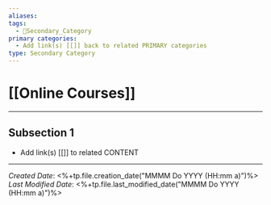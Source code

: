 ```yaml
---
aliases: 
tags:
  - 🥈Secondary_Category
primary categories:
  - Add link(s) [[]] back to related PRIMARY categories
type: Secondary Category
---
```

# [[Online Courses]]

***

## Subsection 1

* Add link(s) [[]] to related CONTENT

***

*Created Date*: <%+tp.file.creation_date("MMMM Do YYYY (HH:mm a)")%>  
*Last Modified Date*: <%+tp.file.last_modified_date("MMMM Do YYYY (HH:mm a)")%>
